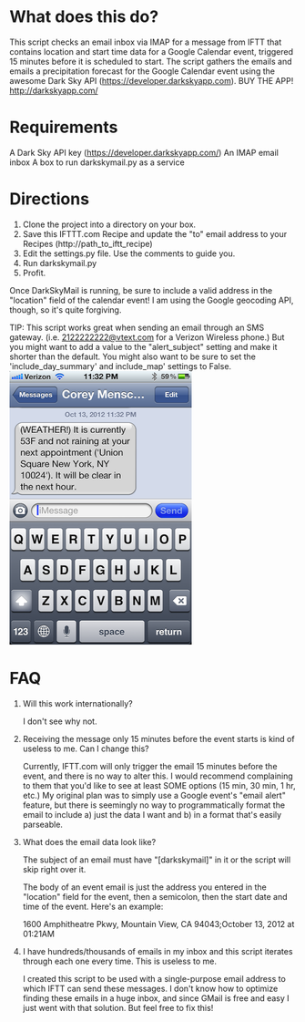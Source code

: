 What does this do?
===========

This script checks an email inbox via IMAP for a message from IFTT that contains location and start time data for a Google Calendar event, triggered 15 minutes before it is scheduled to start. The script gathers the emails and emails a precipitation forecast for the Google Calendar event using the awesome Dark Sky API (https://developer.darkskyapp.com).  BUY THE APP! http://darkskyapp.com/


Requirements
============

A Dark Sky API key (https://developer.darkskyapp.com/)
An IMAP email inbox
A box to run darkskymail.py as a service


Directions
==========

1.  Clone the project into a directory on your box.
2.  Save this IFTTT.com Recipe and update the "to" email address to your Recipes (http://path_to_iftt_recipe)
3.  Edit the settings.py file. Use the comments to guide you.
4.  Run darkskymail.py
5.  Profit.

Once DarkSkyMail is running, be sure to include a valid address in the "location" field of the calendar event!  I am using the Google geocoding API, though, so it's quite forgiving.

TIP:  This script works great when sending an email through an SMS gateway.  (i.e. 2122222222@vtext.com for a Verizon Wireless phone.)  But you might want to add a value to the "alert_subject" setting and make it shorter than the default.  You might also want to be sure to set the 'include_day_summary' and include_map' settings to False.
![Sample SMS](screenshot_sms.png)

FAQ
===

1.  Will this work internationally?

	I don't see why not.

2.  Receiving the message only 15 minutes before the event starts is kind of useless to me.  Can I change this?
	
	Currently, IFTT.com will only trigger the email 15 minutes before the event, and there is no way to alter this.  I would recommend complaining to them that you'd like to see at least SOME options (15 min, 30 min, 1 hr, etc.)  My original plan was to simply use a Google event's "email alert" feature, but there is seemingly no way to programmatically format the email to include a) just the data I want and b) in a format that's easily parseable.

3.  What does the email data look like?
	
	The subject of an email must have "[darkskymail]" in it or the script will skip right over it.

	The body of an event email is just the address you entered in the "location" field for the event, then a semicolon, then the start date and time of the event. Here's an example:

	1600 Amphitheatre Pkwy, Mountain View, CA 94043;October 13, 2012 at 01:21AM

4.  I have hundreds/thousands of emails in my inbox and this script iterates through each one every time.  This is useless to me.

	I created this script to be used with a single-purpose email address to which IFTT can send these messages.  I don't know how to optimize finding these emails in a huge inbox, and since GMail is free and easy I just went with that solution.  But feel free to fix this!
